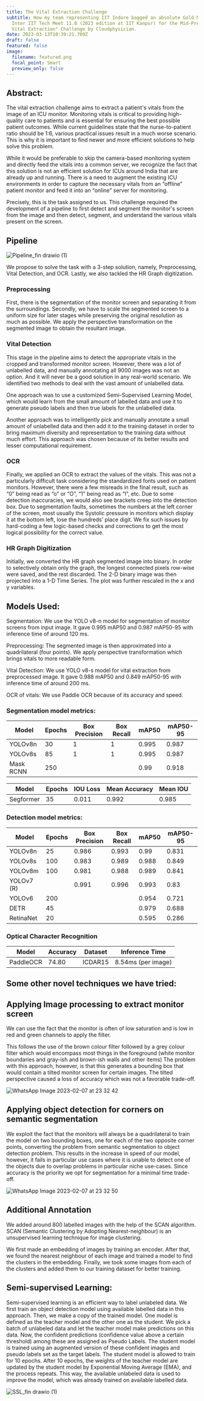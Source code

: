 ```yaml
---
title: The Vital Extraction Challenge
subtitle: How my team representing IIT Indore bagged an absolute Gold Medal in
  Inter IIT Tech Meet 11.0 (2023 edition at IIT Kanpur) for the Mid-Prep "The
  Vital Extraction" Challenge by Cloudphysician.
date: 2023-03-13T10:39:21.709Z
draft: false
featured: false
image:
  filename: featured.png
  focal_point: Smart
  preview_only: false
---
```



## Abstract:

The vital extraction challenge aims to extract a patient's vitals from the image of an ICU monitor. Monitoring vitals is critical to providing high-quality care to patients and is essential for ensuring the best possible patient outcomes. While current guidelines state that the nurse-to-patient ratio should be 1:6, various practical issues result in a much worse scenario. This is why it is important to find newer and more efficient solutions to help solve this problem.

While it would be preferable to skip the camera-based monitoring system and directly feed the vitals into a common server, we recognize the fact that this solution is not an efficient solution for ICUs around India that are already up and running. There is a need to augment the existing ICU environments in order to capture the necessary vitals from an “offline” patient monitor and feed it into an “online” server for monitoring.

Precisely, this is the task assigned to us. This challenge required the development of a pipeline to first detect and segment the monitor's screen from the image and then detect, segment, and understand the various vitals present on the screen.

## Pipeline

![Pipeline_fin drawio (1)](https://user-images.githubusercontent.com/122287288/217323177-4d3aa8bd-5954-4043-aba3-a0a33584d34a.png)


We propose to solve the task with a 3-step solution, namely, Preprocessing, Vital Detection, and OCR. Lastly, we also tackled the HR Graph digitization.

### Preprocessing 

First, there is the segmentation of the monitor screen and separating it from the surroundings. Secondly, we have to scale the segmented screen to a uniform size for later stages while preserving the original resolution as much as possible. We apply the perspective transformation on the segmented image to obtain the resultant image.

### Vital Detection 

This stage in the pipeline aims to detect the appropriate vitals in the cropped and transformed monitor screen. However, there was a lot of unlabelled data, and manually annotating all 9000 images was not an option. And it will never be a good solution in any real-world scenario. We identified two methods to deal with the vast amount of unlabelled data. 

One approach was to use a customized Semi-Supervised Learning Model, which would learn from the small amount of labelled data and use it to generate pseudo labels and then true labels for the unlabelled data. 

Another approach was to intelligently pick and manually annotate a small amount of unlabelled data and then add it to the training dataset in order to bring maximum diversity and representation to the training data without much effort. This approach was chosen because of its better results and lesser computational requirement.

### OCR 
Finally, we applied an OCR to extract the values of the vitals. This was not a particularly difficult task considering the standardized fonts used on patient monitors. However, there were a few misreads in the final result, such as “0” being read as “o” or “O”, “1” being read as “I”, etc. Due to some detection inaccuracies, we would also see brackets creep into the detection box. Due to segmentation faults, sometimes the numbers at the left corner of the screen, most usually the Systolic pressure in monitors which display it at the bottom left, lose the hundreds’ place digit. We fix such issues by hard-coding a few logic-based checks and corrections to get the most logical possibility for the correct value.

### HR Graph Digitization 

Initially, we converted the HR graph segmented image into binary. In order to selectively obtain only the graph, the longest connected pixels row-wise were saved, and the rest discarded. The 2-D binary image was then projected into a 1-D Time Series. The plot was further rescaled in the x and y variables.


## Models Used:

Segmentation: We use the YOLO v8-n model for segmentation of monitor screens from input image. It gave 0.995 mAP50 and 0.987 mAP50-95 with inference time of around 120 ms. 

Preprocessing: The segmented image is then approximated into a quadrilateral (four points). We apply perspective transformation which brings vitals to more readable form.

Vital Detection: We use YOLO v8-s model for vital extraction from preprocessed image. It gave 0.988 mAP50 and 0.849 mAP50-95 with inference time of around 200 ms.

OCR of vitals: We use Paddle OCR because of its accuracy and speed. 

### Segmentation model metrics:

| Model | Epochs | Box Precision | Box Recall | mAP50 | mAP50-95 |
|---|---|---|---|---|---|
| YOLOv8n | 30 | 1 | 1 | 0.995 | 0.987 |
| YOLOv8s | 85 | 1 | 1 | 0.995 | 0.987 |
| Mask RCNN | 250 |  |  | 0.99 | 0.918 |

| Model | Epochs | IOU Loss | Mean Accuracy | Mean IOU |
|---|---|---|---|---|
| Segformer | 35 | 0.011 | 0.992 | 0.985 |

### Detection model metrics:

| Model | Epochs | Box Precision | Box Recall | mAP50 | mAP50-95 |
|---|---|---|---|---|---|
| YOLOv8n | 25 | 0.986 | 0.993 | 0.99 | 0.831 |
| YOLOv8s | 100 | 0.983 | 0.989 | 0.988 | 0.849 |
| YOLOv8m | 100 | 0.981 | 0.988 | 0.989 | 0.841 |
| YOLOv7 (R) |  | 0.991 | 0.996 | 0.993 | 0.83 |
| YOLOv6 | 200 |  |  | 0.954 | 0.721 |
| DETR | 45 |  |  | 0.979 | 0.688 |
| RetinaNet | 20 |  |  | 0.595 | 0.286 |

### Optical Character Recognition

| Model | Accuracy | Dataset | Inference Time |
|---|---|---|---|
| PaddleOCR | 74.80 | ICDAR15 | 8.54ms (per image) |

## Some other novel techniques we have tried:

## Applying Image processing to extract monitor screen

We can use the fact that the monitor is often of low saturation and is low in red and green channels to apply the filter.

This follows the use of the brown colour filter followed by a grey colour filter which would encompass most things in the foreground (white monitor boundaries and gray-ish and brown-ish walls and other items)
The problem with this approach, however, is that this generates a bounding box that would contain a tilted monitor screen for certain images. The tilted perspective caused a loss of accuracy which was not a favorable trade-off.

![WhatsApp Image 2023-02-07 at 23 32 42](https://user-images.githubusercontent.com/122287288/217328716-84db5210-7af1-450a-be77-16020414ee41.jpeg)


## Applying object detection for corners on semantic segmentation

We exploit the fact that the monitors will always be a quadrilateral to train the model on two bounding boxes, one for each of the two opposite corner points, converting the problem from semantic segmentation to object detection problem. This results in the  increase in speed of our model, however, it fails in particular use cases where it is unable to detect one of the objects due to overlap problems in particular niche use-cases. Since accuracy is the priority we opt for segmentation for a minimal time trade-off.

![WhatsApp Image 2023-02-07 at 23 32 50](https://user-images.githubusercontent.com/122287288/217328932-df292937-9954-4359-93f0-1ee30de3e36d.jpeg)

## Additional Annotation

We added around 800 labelled images with the help of the SCAN algorithm. SCAN (Semantic Clustering by Adopting Nearest-neighbour) is an unsupervised learning technique for image clustering.

We first made an embedding of images by training an encoder. After that, we found the nearest neighbour of each image and trained a model to find the clusters in the embedding. Finally, we took some images from each of the clusters and added them to our training dataset for better training.


## Semi-supervised Learning:

Semi-supervised learning is an efficient way to label unlabeled data. We first train an object detection model using available labelled data in this approach. Then, we make a copy of the trained model. One model is defined as the teacher model and the other one as the student. We pick a batch of unlabeled data and let the teacher model make predictions on this data. Now, the confident predictions (confidence value above a certain threshold) among these are assigned as Pseudo Labels. The student model is trained using an augmented version of these confident images and pseudo labels set as the target labels. The student model is allowed to train for 10 epochs. After 10 epochs, the weights of the teacher model are updated by the student model by Exponential Moving Average (EMA), and the process repeats. This way, the available unlabeled data is used to improve the model, which was already trained on available labelled data.

![SSL_fin drawio (1)](https://user-images.githubusercontent.com/122287288/217329013-482772e5-eb84-4c75-bac3-116c6434e1e5.png)


